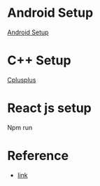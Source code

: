 # Android Setup

[Android Setup](./Android.md)

# C++ Setup
[Cplusplus](./C++.md)

#   React js setup

Npm run 



# Reference
- [link](https://itnext.io/connect-your-device-over-wifi-instead-of-usb-cable-in-vs-visual-studio-to-debug-your-flutter-app-24496f596e9)

